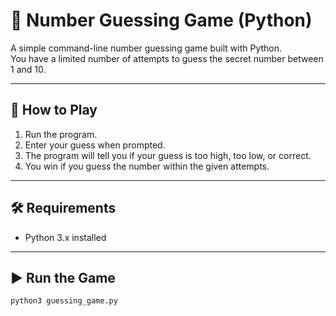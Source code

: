 # 🎯 Number Guessing Game (Python)

A simple command-line number guessing game built with Python.  
You have a limited number of attempts to guess the secret number between 1 and 10.

---

## 📌 How to Play
1. Run the program.
2. Enter your guess when prompted.
3. The program will tell you if your guess is too high, too low, or correct.
4. You win if you guess the number within the given attempts.

---

## 🛠️ Requirements
- Python 3.x installed

---

## ▶️ Run the Game
```bash
python3 guessing_game.py

